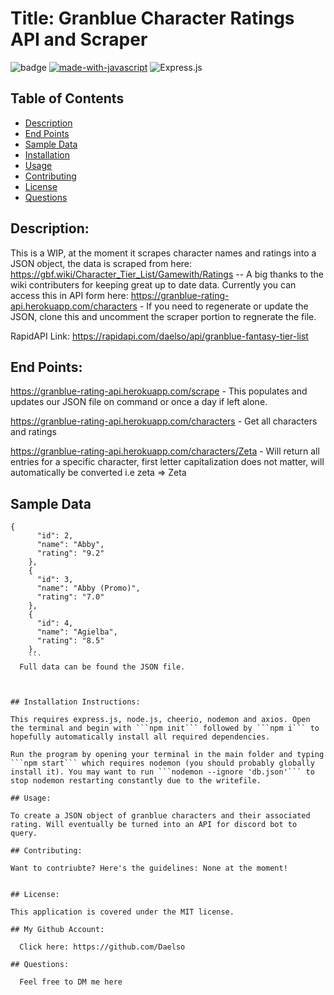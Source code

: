 # Title: Granblue Character Ratings API and Scraper

![badge](https://img.shields.io/badge/license-MIT-darkred) [![made-with-javascript](https://img.shields.io/badge/Made%20with-JavaScript-1f425f.svg)](https://www.javascript.com) 
![Express.js](https://img.shields.io/badge/express.js-%23404d59.svg?style=for-the-badge&logo=express&logoColor=%2361DAFB)

## Table of Contents
- [Description](#description)
- [End Points](#End-Points)
- [Sample Data](#Sample-Data)
- [Installation](#installation)
- [Usage](#usage)
- [Contributing](#contributing)
- [License](#license)
- [Questions](#questions)


## Description:

This is a WIP, at the moment it scrapes character names and ratings into a JSON object, the data is scraped from here: https://gbf.wiki/Character_Tier_List/Gamewith/Ratings -- A big thanks to the wiki contributers for keeping great up to date data. Currently you can access this in API form here: https://granblue-rating-api.herokuapp.com/characters - If you need to regenerate or update the JSON, clone this and uncomment the scraper portion to regnerate the file.

RapidAPI Link: https://rapidapi.com/daelso/api/granblue-fantasy-tier-list

## End Points:
https://granblue-rating-api.herokuapp.com/scrape - This populates and updates our JSON file on command or once a day if left alone.

https://granblue-rating-api.herokuapp.com/characters - Get all characters and ratings


https://granblue-rating-api.herokuapp.com/characters/Zeta - Will return all entries for a specific character, first letter capitalization does not matter, will automatically be converted i.e zeta => Zeta


## Sample Data
```
{
      "id": 2,
      "name": "Abby",
      "rating": "9.2"
    },
    {
      "id": 3,
      "name": "Abby (Promo)",
      "rating": "7.0"
    },
    {
      "id": 4,
      "name": "Agielba",
      "rating": "8.5"
    },
    ```
  Full data can be found the JSON file. 



## Installation Instructions:

This requires express.js, node.js, cheerio, nodemon and axios. Open the terminal and begin with ```npm init``` followed by ```npm i``` to hopefully automatically install all required dependencies.

Run the program by opening your terminal in the main folder and typing ```npm start``` which requires nodemon (you should probably globally install it). You may want to run ```nodemon --ignore 'db.json'``` to stop nodemon restarting constantly due to the writefile.

## Usage:

To create a JSON object of granblue characters and their associated rating. Will eventually be turned into an API for discord bot to query.

## Contributing:

Want to contriubte? Here's the guidelines: None at the moment!


## License:

This application is covered under the MIT license. 

## My Github Account:

  Click here: https://github.com/Daelso

## Questions:

  Feel free to DM me here
  
